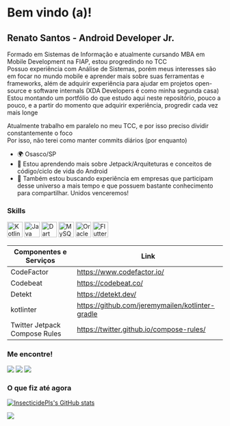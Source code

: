 Bem vindo (a)!
=====================================================================================================================================

Renato Santos - Android Developer Jr.
---------------------

Formado em Sistemas de Informação e atualmente cursando MBA em Mobile Development na FIAP, estou progredindo no TCC  
Possuo experiência com Análise de Sistemas, porém meus interesses são em focar no mundo mobile e aprender mais sobre suas ferramentas e frameworks, além de adquirir experiência para ajudar em projetos open-source e software internals (XDA Developers é como minha segunda casa)  
Estou montando um portfólio do que estudo aqui neste repositório, pouco a pouco, e a partir do momento que adquirir experiência, progredir cada vez mais longe

Atualmente trabalho em paralelo no meu TCC, e por isso preciso dividir constantemente o foco  
Por isso, não terei como manter commits diários (por enquanto)

*   🌍  Osasco/SP
*   🧠  Estou aprendendo mais sobre Jetpack/Arquiteturas e conceitos de código/ciclo de vida do Android
*   🤝  Também estou buscando experiência em empresas que participam desse universo a mais tempo e que possuem bastante conhecimento para compartilhar. Unidos venceremos!

### Skills 
<p align="left">
<a href="https://kotlinlang.org/" target="_blank" rel="noreferrer"><img src="https://raw.githubusercontent.com/danielcranney/readme-generator/main/public/icons/skills/kotlin-colored.svg" width="36" height="36" alt="Kotlin" /></a>
<a href="https://www.oracle.com/java/" target="_blank" rel="noreferrer"><img src="https://raw.githubusercontent.com/danielcranney/readme-generator/main/public/icons/skills/java-colored.svg" width="36" height="36" alt="Java" /></a>
<a href="https://dart.dev/" target="_blank" rel="noreferrer"><img src="https://raw.githubusercontent.com/danielcranney/readme-generator/main/public/icons/skills/dart-colored.svg" width="36" height="36" alt="Dart" /></a>
<a href="https://www.mysql.com/" target="_blank" rel="noreferrer"><img src="https://raw.githubusercontent.com/danielcranney/readme-generator/main/public/icons/skills/mysql-colored.svg" width="36" height="36" alt="MySQL" /></a>
<a href="https://www.oracle.com/uk/index.html" target="_blank" rel="noreferrer"><img src="https://raw.githubusercontent.com/danielcranney/readme-generator/main/public/icons/skills/oracle-colored.svg" width="36" height="36" alt="Oracle" /></a>
<a href="https://flutter.dev/" target="_blank" rel="noreferrer"><img src="https://raw.githubusercontent.com/danielcranney/readme-generator/main/public/icons/skills/flutter-colored.svg" width="36" height="36" alt="Flutter" /></a>
</p>
 

| Componentes e Serviços | Link |
| ------ | ------ |
| CodeFactor | https://www.codefactor.io/ |
| Codebeat | https://codebeat.co/ |
| Detekt | https://detekt.dev/ |
| kotlinter | https://github.com/jeremymailen/kotlinter-gradle |
| Twitter Jetpack Compose Rules | https://twitter.github.io/compose-rules/ |

 ### Me encontre!
  
  <div> 
  <a href = "mailto:renatosng5@gmail.com"><img src="https://img.shields.io/badge/-Gmail-%23333?style=for-the-badge&logo=gmail&logoColor=white" target="_blank"></a>
  <a href="https://www.linkedin.com/in/renatosn" target="_blank"><img src="https://img.shields.io/badge/-LinkedIn-%230077B5?style=for-the-badge&logo=linkedin&logoColor=white" target="_blank"></a> 
    <a href="https://t.me/InsecticidePls" target="_blank"><img src="https://img.shields.io/badge/Telegram-2CA5E0?style=for-the-badge&logo=telegram&logoColor=white" target="_blank"></a> 
  
                 
 
### O que fiz até agora</b>

<a href="http://www.github.com/InsecticidePls"><img src="https://github-readme-stats.vercel.app/api?username=InsecticidePls&show_icons=true&hide=stars,contribs&count_private=true&title_color=ef4444&text_color=ffffff&icon_color=10b981&bg_color=1c1917&hide_border=true&show_icons=true" alt="InsecticidePls's GitHub stats" /></a>

<a href="http://www.github.com/InsecticidePls"><img src="https://github-readme-streak-stats.herokuapp.com/?user=InsecticidePls&stroke=ffffff&background=1c1917&ring=ef4444&fire=ef4444&currStreakNum=ffffff&currStreakLabel=ef4444&sideNums=ffffff&sideLabels=ffffff&dates=ffffff&hide_border=true" /></a><a href="https://github.com/InsecticidePls" align="left">
